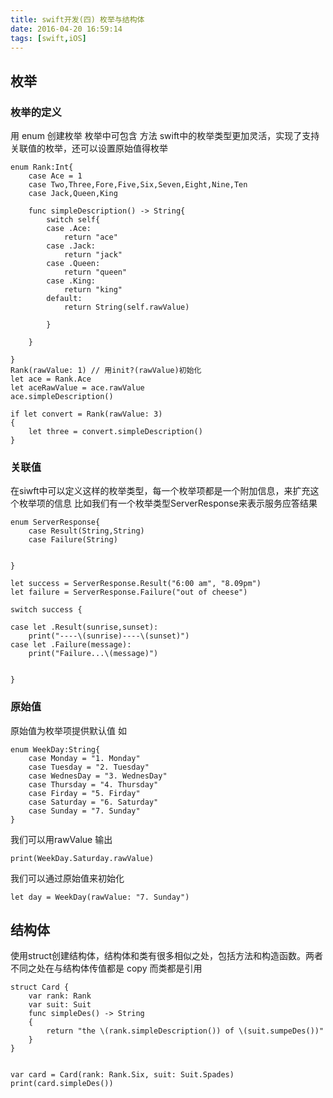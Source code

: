 ```yaml
---
title: swift开发(四) 枚举与结构体
date: 2016-04-20 16:59:14
tags: [swift,iOS]
---
```


## 枚举
### 枚举的定义
用 enum 创建枚举 枚举中可包含 方法
swift中的枚举类型更加灵活，实现了支持关联值的枚举，还可以设置原始值得枚举

```
enum Rank:Int{
    case Ace = 1
    case Two,Three,Fore,Five,Six,Seven,Eight,Nine,Ten
    case Jack,Queen,King
    
    func simpleDescription() -> String{
        switch self{
        case .Ace:
            return "ace"
        case .Jack:
            return "jack"
        case .Queen:
            return "queen"
        case .King:
            return "king"
        default:
            return String(self.rawValue)
        
        }
    
    }

}
Rank(rawValue: 1) // 用init?(rawValue)初始化
let ace = Rank.Ace
let aceRawValue = ace.rawValue
ace.simpleDescription()

if let convert = Rank(rawValue: 3)
{
    let three = convert.simpleDescription()
}

```

### 关联值
在siwft中可以定义这样的枚举类型，每一个枚举项都是一个附加信息，来扩充这个枚举项的信息
比如我们有一个枚举类型ServerResponse来表示服务应答结果

```
enum ServerResponse{
    case Result(String,String)
    case Failure(String)
    
    
}

let success = ServerResponse.Result("6:00 am", "8.09pm")
let failure = ServerResponse.Failure("out of cheese")

switch success {

case let .Result(sunrise,sunset):
    print("----\(sunrise)----\(sunset)")
case let .Failure(message):
    print("Failure...\(message)")


}
```
### 原始值
原始值为枚举项提供默认值 如

```
enum WeekDay:String{
    case Monday = "1. Monday"
    case Tuesday = "2. Tuesday"
    case WednesDay = "3. WednesDay"
    case Thursday = "4. Thursday"
    case Firday = "5. Firday"
    case Saturday = "6. Saturday"
    case Sunday = "7. Sunday"
}

```
我们可以用rawValue 输出

```
print(WeekDay.Saturday.rawValue)
```
我们可以通过原始值来初始化
```
let day = WeekDay(rawValue: "7. Sunday")
```

## 结构体
使用struct创建结构体，结构体和类有很多相似之处，包括方法和构造函数。两者不同之处在与结构体传值都是 copy 而类都是引用

```
struct Card {
    var rank: Rank
    var suit: Suit
    func simpleDes() -> String
    {
        return "the \(rank.simpleDescription()) of \(suit.sumpeDes())"
    }
}


var card = Card(rank: Rank.Six, suit: Suit.Spades)
print(card.simpleDes())
```

